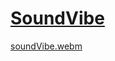 # [SoundVibe](https://soundvibe-sage.vercel.app/)
[soundVibe.webm](https://github.com/VitaliPri/Music-Player/assets/101225909/148ea80d-3f7d-49b0-8fb4-2e3f4e0abade)
